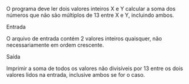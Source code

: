 O programa deve ler dois valores inteiros X e Y calcular a soma dos números que não são múltiplos de 13 entre X e Y, incluindo ambos.

Entrada

O arquivo de entrada contém 2 valores inteiros quaisquer, não necessariamente em ordem crescente.

Saída

Imprimir a soma de todos os valores não divisíveis por 13 entre os dois valores lidos na entrada, inclusive ambos se for o caso.
